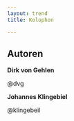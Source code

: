 ```yaml
---
layout: trend
title: Kolophon

---
```


## Autoren

**Dirk von Gehlen** 

@dvg

**Johannes Klingebiel** 

@klingebeil